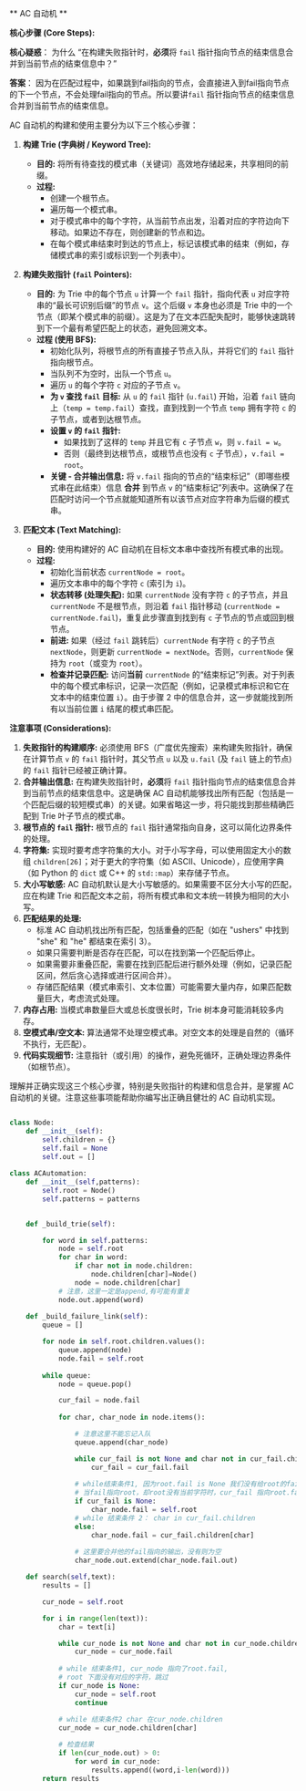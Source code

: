 ** AC 自动机 **

**核心步骤 (Core Steps):**

**核心疑惑**： 为什么 “在构建失败指针时，**必须**将 `fail` 指针指向节点的结束信息合并到当前节点的结束信息中？”

**答案**： 因为在匹配过程中，如果跳到fail指向的节点，会直接进入到fail指向节点的下一个节点，不会处理fail指向的节点。所以要讲`fail` 指针指向节点的结束信息合并到当前节点的结束信息。

AC 自动机的构建和使用主要分为以下三个核心步骤：

1.  **构建 Trie (字典树 / Keyword Tree):**
    *   **目的:** 将所有待查找的模式串（关键词）高效地存储起来，共享相同的前缀。
    *   **过程:**
        *   创建一个根节点。
        *   遍历每一个模式串。
        *   对于模式串中的每个字符，从当前节点出发，沿着对应的字符边向下移动。如果边不存在，则创建新的节点和边。
        *   在每个模式串结束时到达的节点上，标记该模式串的结束（例如，存储模式串的索引或标识到一个列表中）。

2.  **构建失败指针 (`fail` Pointers):**
    *   **目的:** 为 Trie 中的每个节点 `u` 计算一个 `fail` 指针，指向代表 `u` 对应字符串的“最长可识别后缀”的节点 `v`。这个后缀 `v` 本身也必须是 Trie 中的一个节点（即某个模式串的前缀）。这是为了在文本匹配失配时，能够快速跳转到下一个最有希望匹配上的状态，避免回溯文本。
    *   **过程 (使用 BFS):**
        *   初始化队列，将根节点的所有直接子节点入队，并将它们的 `fail` 指针指向根节点。
        *   当队列不为空时，出队一个节点 `u`。
        *   遍历 `u` 的每个字符 `c` 对应的子节点 `v`。
        *   **为 `v` 查找 `fail` 目标:** 从 `u` 的 `fail` 指针 (`u.fail`) 开始，沿着 `fail` 链向上（`temp = temp.fail`）查找，直到找到一个节点 `temp` 拥有字符 `c` 的子节点，或者到达根节点。
        *   **设置 `v` 的 `fail` 指针:**
            *   如果找到了这样的 `temp` 并且它有 `c` 子节点 `w`，则 `v.fail = w`。
            *   否则（最终到达根节点，或根节点也没有 `c` 子节点），`v.fail = root`。
        *   **关键 - 合并输出信息:** 将 `v.fail` 指向的节点的“结束标记”（即哪些模式串在此结束）信息 **合并** 到节点 `v` 的“结束标记”列表中。这确保了在匹配时访问一个节点就能知道所有以该节点对应字符串为后缀的模式串。

3.  **匹配文本 (Text Matching):**
    *   **目的:** 使用构建好的 AC 自动机在目标文本串中查找所有模式串的出现。
    *   **过程:**
        *   初始化当前状态 `currentNode = root`。
        *   遍历文本串中的每个字符 `c` (索引为 `i`)。
        *   **状态转移 (处理失配):** 如果 `currentNode` 没有字符 `c` 的子节点，并且 `currentNode` 不是根节点，则沿着 `fail` 指针移动 (`currentNode = currentNode.fail`)，重复此步骤直到找到有 `c` 子节点的节点或回到根节点。
        *   **前进:** 如果（经过 `fail` 跳转后）`currentNode` 有字符 `c` 的子节点 `nextNode`，则更新 `currentNode = nextNode`。否则，`currentNode` 保持为 `root`（或变为 `root`）。
        *   **检查并记录匹配:** 访问**当前** `currentNode` 的“结束标记”列表。对于列表中的每个模式串标识，记录一次匹配（例如，记录模式串标识和它在文本中的结束位置 `i`）。由于步骤 2 中的信息合并，这一步就能找到所有以当前位置 `i` 结尾的模式串匹配。

**注意事项 (Considerations):**

1.  **失败指针的构建顺序:** 必须使用 BFS（广度优先搜索）来构建失败指针，确保在计算节点 `v` 的 `fail` 指针时，其父节点 `u` 以及 `u.fail` (及 `fail` 链上的节点) 的 `fail` 指针已经被正确计算。
2.  **合并输出信息:** 在构建失败指针时，**必须**将 `fail` 指针指向节点的结束信息合并到当前节点的结束信息中。这是确保 AC 自动机能够找出所有匹配（包括是一个匹配后缀的较短模式串）的关键。如果省略这一步，将只能找到那些精确匹配到 Trie 叶子节点的模式串。
3.  **根节点的 `fail` 指针:** 根节点的 `fail` 指针通常指向自身，这可以简化边界条件的处理。
4.  **字符集:** 实现时要考虑字符集的大小。对于小写字母，可以使用固定大小的数组 `children[26]`；对于更大的字符集（如 ASCII、Unicode），应使用字典（如 Python 的 `dict` 或 C++ 的 `std::map`）来存储子节点。
5.  **大小写敏感:** AC 自动机默认是大小写敏感的。如果需要不区分大小写的匹配，应在构建 Trie 和匹配文本之前，将所有模式串和文本统一转换为相同的大小写。
6.  **匹配结果的处理:**
    *   标准 AC 自动机找出所有匹配，包括重叠的匹配（如在 "ushers" 中找到 "she" 和 "he" 都结束在索引 3）。
    *   如果只需要判断是否存在匹配，可以在找到第一个匹配后停止。
    *   如果需要非重叠匹配，需要在找到匹配后进行额外处理（例如，记录匹配区间，然后贪心选择或进行区间合并）。
    *   存储匹配结果（模式串索引、文本位置）可能需要大量内存，如果匹配数量巨大，考虑流式处理。
7.  **内存占用:** 当模式串数量巨大或总长度很长时，Trie 树本身可能消耗较多内存。
8.  **空模式串/空文本:** 算法通常不处理空模式串。对空文本的处理是自然的（循环不执行，无匹配）。
9.  **代码实现细节:** 注意指针（或引用）的操作，避免死循环，正确处理边界条件（如根节点）。

理解并正确实现这三个核心步骤，特别是失败指针的构建和信息合并，是掌握 AC 自动机的关键。注意这些事项能帮助你编写出正确且健壮的 AC 自动机实现。

```python

class Node:
    def __init__(self):
        self.children = {}
        self.fail = None
        self.out = []
    
class ACAutomation:
    def __init__(self,patterns):
        self.root = Node()
        self.patterns = patterns
    

    def _build_trie(self):

        for word in self.patterns:
            node = self.root
            for char in word:
                if char not in node.children:
                    node.children[char]=Node()
                node = node.children[char]
            # 注意，这里一定是append,有可能有重复
            node.out.append(word)
    
    def _build_failure_link(self):
        queue = []

        for node in self.root.children.values():
            queue.append(node)
            node.fail = self.root
        
        while queue:
            node = queue.pop()

            cur_fail = node.fail
            
            for char, char_node in node.items():

                # 注意这里不能忘记入队
                queue.append(char_node)

                while cur_fail is not None and char not in cur_fail.children:
                    cur_fail = cur_fail.fail
                
                # while结束条件1, 因为root.fail is None 我们没有给root的fail赋值
                # 当fail指向root，却root没有当前字符时，cur_fail 指向root.fail, 也就是None
                if cur_fail is None:
                    char_node.fail = self.root
                # while 结束条件 2： char in cur_fail.children
                else:
                    char_node.fail = cur_fail.children[char]
                
                # 这里要合并他的fail指向的输出，没有则为空
                char_node.out.extend(char_node.fail.out)

    def search(self,text):
        results = []

        cur_node = self.root

        for i in range(len(text)):
            char = text[i]

            while cur_node is not None and char not in cur_node.children:
                cur_node = cur_node.fail
            
            # while 结束条件1, cur_node 指向了root.fail, 
            # root 下面没有对应的字符，跳过
            if cur_node is None:
                cur_node = self.root
                continue
            
            # while 结束条件2 char 在cur_node.children
            cur_node = cur_node.children[char]

            # 检查结果
            if len(cur_node.out) > 0:
                for word in cur_node:
                    results.append((word,i-len(word)))
        return results
      
```
